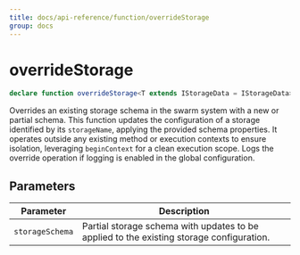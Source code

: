 ```yaml
---
title: docs/api-reference/function/overrideStorage
group: docs
---
```


# overrideStorage

```ts
declare function overrideStorage<T extends IStorageData = IStorageData>(storageSchema: TStorageSchema<T>): IStorageSchema<T>;
```

Overrides an existing storage schema in the swarm system with a new or partial schema.
This function updates the configuration of a storage identified by its `storageName`, applying the provided schema properties.
It operates outside any existing method or execution contexts to ensure isolation, leveraging `beginContext` for a clean execution scope.
Logs the override operation if logging is enabled in the global configuration.

## Parameters

| Parameter | Description |
|-----------|-------------|
| `storageSchema` | Partial storage schema with updates to be applied to the existing storage configuration. |
